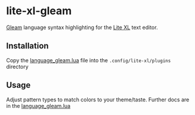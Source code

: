 # lite-xl-gleam
[Gleam](https://gleam.run) language syntax highlighting for the [Lite XL](https://github.com/lite-xl/lite-xl) text editor.

## Installation

Copy the [language_gleam.lua](language_gleam.lua) file into the `.config/lite-xl/plugins` directory

## Usage

Adjust pattern types to match colors to your theme/taste. Further docs are in the [language_gleam.lua](language_gleam.lua)
